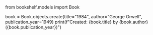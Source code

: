 from bookshelf.models import Book

book = Book.objects.create(title="1984", author="George Orwell", publication_year=1949)
print(f"Created: {book.title} by {book.author} ({book.publication_year})")